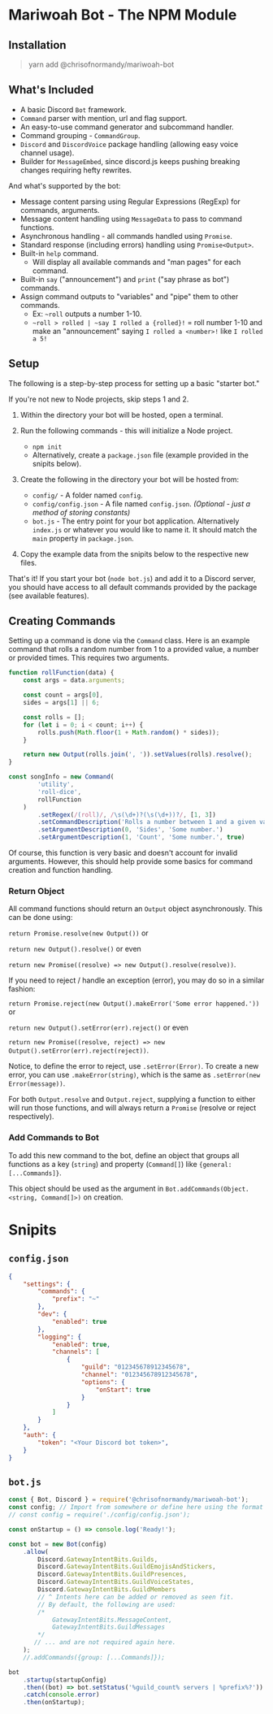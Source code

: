 # Mariwoah Bot - The NPM Module

## Installation

> yarn add @chrisofnormandy/mariwoah-bot

## What's Included

- A basic Discord `Bot` framework.
- `Command` parser with mention, url and flag support.
- An easy-to-use command generator and subcommand handler.
- Command grouping - `CommandGroup`.
- `Discord` and `DiscordVoice` package handling (allowing easy voice channel usage).
- Builder for `MessageEmbed`, since discord.js keeps pushing breaking changes requiring hefty rewrites.

And what's supported by the bot:
- Message content parsing using Regular Expressions (RegExp) for commands, arguments.
- Message content handling using `MessageData` to pass to command functions.
- Asynchronous handling - all commands handled using `Promise`.
- Standard response (including errors) handling using `Promise<Output>`.
- Built-in `help` command.
    - Will display all available commands and "man pages" for each command.
- Built-in `say` ("announcement") and `print` ("say phrase as bot") commands.
- Assign command outputs to "variables" and "pipe" them to other commands.
    - Ex: `~roll` outputs a number 1-10.
    - `~roll > rolled | ~say I rolled a {rolled}!` = roll number 1-10 and make an "announcement" saying `I rolled a <number>!` like `I rolled a 5!`

## Setup
The following is a step-by-step process for setting up a basic "starter bot."

If you're not new to Node projects, skip steps 1 and 2.

1. Within the directory your bot will be hosted, open a terminal.
2. Run the following commands - this will initialize a Node project.
    - `npm init`
    - Alternatively, create a `package.json` file (example provided in the snipits below).

3. Create the following in the directory your bot will be hosted from:
    - `config/` - A folder named `config`.
    - `config/config.json` - A file named `config.json`. *(Optional - just a method of storing constants)*
    - `bot.js` - The entry point for your bot application. Alternatively `index.js` or whatever you would like to name it. It should match the `main` property in `package.json`.

4. Copy the example data from the snipits below to the respective new files.

That's it! If you start your bot (`node bot.js`) and add it to a Discord server, you should have access to all default commands provided by the package (see available features).

## Creating Commands
Setting up a command is done via the `Command` class.
Here is an example command that rolls a random number from 1 to a provided value, a number or provided times. This requires two arguments.

```js
function rollFunction(data) {
    const args = data.arguments;

    const count = args[0],
    sides = args[1] || 6;

    const rolls = [];
    for (let i = 0; i < count; i++) {
        rolls.push(Math.floor(1 + Math.random() * sides));
    }

    return new Output(rolls.join(', ')).setValues(rolls).resolve();
}

const songInfo = new Command(
        'utility',
        'roll-dice',
        rollFunction
    )
        .setRegex(/(roll)/, /\s(\d+)?(\s(\d+))?/, [1, 3])
        .setCommandDescription('Rolls a number between 1 and a given value.')
        .setArgumentDescription(0, 'Sides', 'Some number.')
        .setArgumentDescription(1, 'Count', 'Some number.', true)
```

Of course, this function is very basic and doesn't account for invalid arguments. However, this should help provide some basics for command creation and function handling.

### Return Object

All command functions should return an `Output` object asynchronously. This can be done using:

`return Promise.resolve(new Output())` or

`return new Output().resolve()` or even

`return new Promise((resolve) => new Output().resolve(resolve))`.

If you need to reject / handle an exception (error), you may do so in a similar fashion:

`return Promise.reject(new Output().makeError('Some error happened.'))` or

`return new Output().setError(err).reject()` or even

`return new Promise((resolve, reject) => new Output().setError(err).reject(reject))`.

Notice, to define the error to reject, use `.setError(Error)`. To create a new error, you can use `.makeError(string)`, which is the same as `.setError(new Error(message))`.

For both `Output.resolve` and `Output.reject`, supplying a function to either will run those functions, and will always return a `Promise` (resolve or reject respectively).

### Add Commands to Bot

To add this new command to the bot, define an object that groups all functions as a key (`string`) and property (`Command[]`) like `{general: [...Commands]}`.

This object should be used as the argument in `Bot.addCommands(Object.<string, Command[]>)` on creation.

# Snipits

## `config.json`
```json
{
    "settings": {
        "commands": {
            "prefix": "~"
        },
        "dev": {
            "enabled": true
        },
        "logging": {
            "enabled": true,
            "channels": [
                {
                    "guild": "012345678912345678",
                    "channel": "012345678912345678",
                    "options": {
                        "onStart": true
                    }
                }
            ]
        }
    },
    "auth": {
        "token": "<Your Discord bot token>",
    }
}
```

## `bot.js`
```js
const { Bot, Discord } = require('@chrisofnormandy/mariwoah-bot');
const config; // Import from somewhere or define here using the format above.
// const config = require('./config/config.json');

const onStartup = () => console.log('Ready!');

const bot = new Bot(config)
    .allow(
        Discord.GatewayIntentBits.Guilds,
        Discord.GatewayIntentBits.GuildEmojisAndStickers,
        Discord.GatewayIntentBits.GuildPresences,
        Discord.GatewayIntentBits.GuildVoiceStates,
        Discord.GatewayIntentBits.GuildMembers
        // ^ Intents here can be added or removed as seen fit.
        // By default, the following are used:
        /*
            GatewayIntentBits.MessageContent,
            GatewayIntentBits.GuildMessages
        */
       // ... and are not required again here.
    );
    //.addCommands({group: [...Commands]});

bot
    .startup(startupConfig)
    .then((bot) => bot.setStatus('%guild_count% servers | %prefix%?'))
    .catch(console.error)
    .then(onStartup);
```